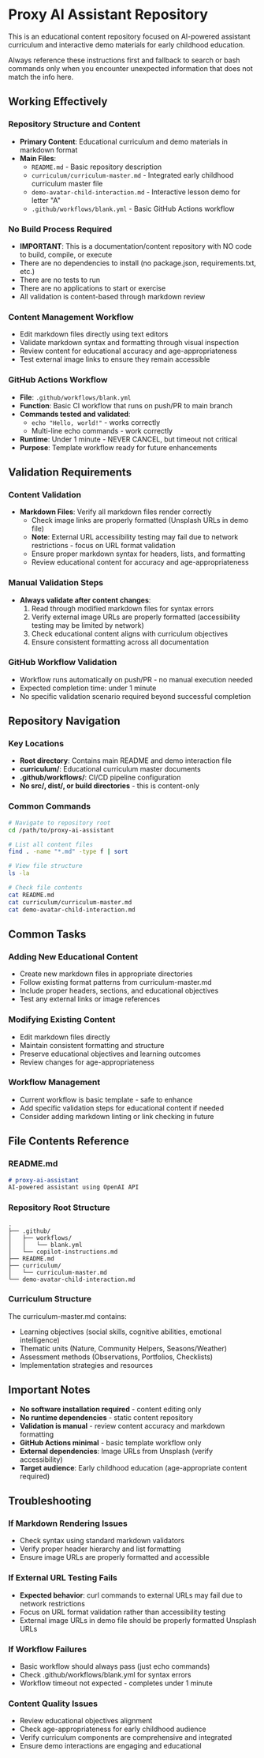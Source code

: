 # Proxy AI Assistant Repository

This is an educational content repository focused on AI-powered assistant curriculum and interactive demo materials for early childhood education.

Always reference these instructions first and fallback to search or bash commands only when you encounter unexpected information that does not match the info here.

## Working Effectively

### Repository Structure and Content
- **Primary Content**: Educational curriculum and demo materials in markdown format
- **Main Files**:
  - `README.md` - Basic repository description
  - `curriculum/curriculum-master.md` - Integrated early childhood curriculum master file
  - `demo-avatar-child-interaction.md` - Interactive lesson demo for letter "A"
  - `.github/workflows/blank.yml` - Basic GitHub Actions workflow

### No Build Process Required
- **IMPORTANT**: This is a documentation/content repository with NO code to build, compile, or execute
- There are no dependencies to install (no package.json, requirements.txt, etc.)
- There are no tests to run
- There are no applications to start or exercise
- All validation is content-based through markdown review

### Content Management Workflow
- Edit markdown files directly using text editors
- Validate markdown syntax and formatting through visual inspection
- Review content for educational accuracy and age-appropriateness
- Test external image links to ensure they remain accessible

### GitHub Actions Workflow
- **File**: `.github/workflows/blank.yml`
- **Function**: Basic CI workflow that runs on push/PR to main branch
- **Commands tested and validated**:
  - `echo "Hello, world!"` - works correctly
  - Multi-line echo commands - work correctly
- **Runtime**: Under 1 minute - NEVER CANCEL, but timeout not critical
- **Purpose**: Template workflow ready for future enhancements

## Validation Requirements

### Content Validation
- **Markdown Files**: Verify all markdown files render correctly
  - Check image links are properly formatted (Unsplash URLs in demo file)
  - **Note**: External URL accessibility testing may fail due to network restrictions - focus on URL format validation
  - Ensure proper markdown syntax for headers, lists, and formatting
  - Review educational content for accuracy and age-appropriateness

### Manual Validation Steps
- **Always validate after content changes**:
  1. Read through modified markdown files for syntax errors
  2. Verify external image URLs are properly formatted (accessibility testing may be limited by network)
  3. Check educational content aligns with curriculum objectives
  4. Ensure consistent formatting across all documentation

### GitHub Workflow Validation
- Workflow runs automatically on push/PR - no manual execution needed
- Expected completion time: under 1 minute
- No specific validation scenario required beyond successful completion

## Repository Navigation

### Key Locations
- **Root directory**: Contains main README and demo interaction file
- **curriculum/**: Educational curriculum master documents
- **.github/workflows/**: CI/CD pipeline configuration
- **No src/, dist/, or build directories** - this is content-only

### Common Commands
```bash
# Navigate to repository root
cd /path/to/proxy-ai-assistant

# List all content files
find . -name "*.md" -type f | sort

# View file structure
ls -la

# Check file contents
cat README.md
cat curriculum/curriculum-master.md
cat demo-avatar-child-interaction.md
```

## Common Tasks

### Adding New Educational Content
- Create new markdown files in appropriate directories
- Follow existing format patterns from curriculum-master.md
- Include proper headers, sections, and educational objectives
- Test any external links or image references

### Modifying Existing Content
- Edit markdown files directly
- Maintain consistent formatting and structure
- Preserve educational objectives and learning outcomes
- Review changes for age-appropriateness

### Workflow Management
- Current workflow is basic template - safe to enhance
- Add specific validation steps for educational content if needed
- Consider adding markdown linting or link checking in future

## File Contents Reference

### README.md
```markdown
# proxy-ai-assistant
AI-powered assistant using OpenAI API
```

### Repository Root Structure
```
.
├── .github/
│   ├── workflows/
│   │   └── blank.yml
│   └── copilot-instructions.md
├── README.md
├── curriculum/
│   └── curriculum-master.md
└── demo-avatar-child-interaction.md
```

### Curriculum Structure
The curriculum-master.md contains:
- Learning objectives (social skills, cognitive abilities, emotional intelligence)
- Thematic units (Nature, Community Helpers, Seasons/Weather)
- Assessment methods (Observations, Portfolios, Checklists)
- Implementation strategies and resources

## Important Notes

- **No software installation required** - content editing only
- **No runtime dependencies** - static content repository
- **Validation is manual** - review content accuracy and markdown formatting
- **GitHub Actions minimal** - basic template workflow only
- **External dependencies**: Image URLs from Unsplash (verify accessibility)
- **Target audience**: Early childhood education (age-appropriate content required)

## Troubleshooting

### If Markdown Rendering Issues
- Check syntax using standard markdown validators
- Verify proper header hierarchy and list formatting
- Ensure image URLs are properly formatted and accessible

### If External URL Testing Fails
- **Expected behavior**: curl commands to external URLs may fail due to network restrictions
- Focus on URL format validation rather than accessibility testing
- External image URLs in demo file should be properly formatted Unsplash URLs

### If Workflow Failures
- Basic workflow should always pass (just echo commands)
- Check .github/workflows/blank.yml for syntax errors
- Workflow timeout not expected - completes under 1 minute

### Content Quality Issues
- Review educational objectives alignment
- Check age-appropriateness for early childhood audience
- Verify curriculum components are comprehensive and integrated
- Ensure demo interactions are engaging and educational
